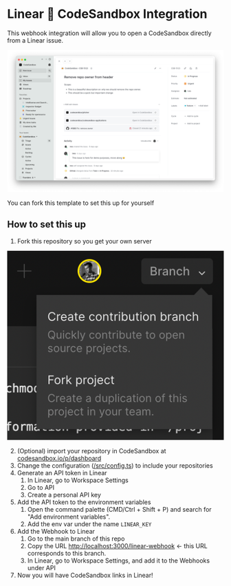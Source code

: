 # Linear 🤝 CodeSandbox Integration

This webhook integration will allow you to open a CodeSandbox directly from a Linear issue.

![linear-codesandbox](./images/linear-codesandbox.png)

You can fork this template to set this up for yourself

## How to set this up

1. Fork this repository so you get your own server

![fork](./images/fork.png)

2. (Optional) import your repository in CodeSandbox at [codesandbox.io/p/dashboard](https://codesandbox.io/p/dashboard)
3. Change the configuration ([/src/config.ts](./src/config.ts)) to include your repositories
4. Generate an API token in Linear
    1. In Linear, go to Workspace Settings
    2. Go to API
    3. Create a personal API key
5. Add the API token to the environment variables
    1. Open the command palette (CMD/Ctrl + Shift + P) and search for "Add environment variables".
    2. Add the env var under the name `LINEAR_KEY`
6. Add the Webhook to Linear
    1. Go to the main branch of this repo
    2. Copy the URL [http://localhost:3000/linear-webhook](http://localhost:3000/linear-webhook) <- this URL corresponds to this branch.
    2. In Linear, go to Workspace Settings, and add it to the Webhooks under API
7. Now you will have CodeSandbox links in Linear!
